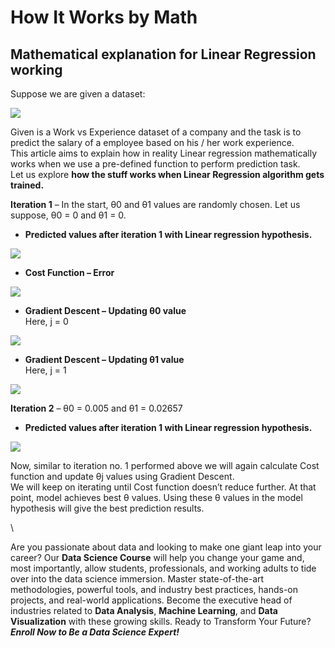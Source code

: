 # How It Works by Math

## Mathematical explanation for Linear Regression working



Suppose we are given a dataset:

![](https://media.geeksforgeeks.org/wp-content/uploads/data-8.jpg)

Given is a Work vs Experience dataset of a company and the task is to predict the salary of a employee based on his / her work experience. \
This article aims to explain how in reality Linear regression mathematically works when we use a pre-defined function to perform prediction task. \
Let us explore **how the stuff works when Linear Regression algorithm gets trained.**&#x20;

**Iteration 1** – In the start, θ0 and θ1 values are randomly chosen. Let us suppose, θ0 = 0 and θ1 = 0.&#x20;

* **Predicted values after iteration 1 with Linear regression hypothesis.**&#x20;

![](https://media.geeksforgeeks.org/wp-content/uploads/iteration-1-hypothesis-1.jpg)

* **Cost Function – Error**&#x20;

![](https://media.geeksforgeeks.org/wp-content/uploads/iteration-1-cost-function-1.jpg)

* **Gradient Descent – Updating θ0 value** \
  Here, j = 0&#x20;

![](https://media.geeksforgeeks.org/wp-content/uploads/iteration-1-theta-zero-1.jpg)

* **Gradient Descent – Updating θ1 value** \
  Here, j = 1&#x20;

![](https://media.geeksforgeeks.org/wp-content/uploads/iteration-1-1gradient-descent.jpg)

**Iteration 2** – θ0 = 0.005 and θ1 = 0.02657

* **Predicted values after iteration 1 with Linear regression hypothesis.**&#x20;

![](https://media.geeksforgeeks.org/wp-content/uploads/iteration-2-hypothesis.jpg)

Now, similar to iteration no. 1 performed above we will again calculate Cost function and update θj values using Gradient Descent.\
We will keep on iterating until Cost function doesn’t reduce further. At that point, model achieves best θ values. Using these θ values in the model hypothesis will give the best prediction results.\
&#x20;

\


Are you passionate about data and looking to make one giant leap into your career? Our **Data Science Course** will help you change your game and, most importantly, allow students, professionals, and working adults to tide over into the data science immersion. Master state-of-the-art methodologies, powerful tools, and industry best practices, hands-on projects, and real-world applications. Become the executive head of industries related to **Data Analysis**, **Machine Learning**, and **Data Visualization** with these growing skills. Ready to Transform Your Future? _**Enroll Now to Be a Data Science Expert!**_
